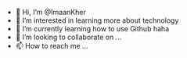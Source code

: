 - 👋 Hi, I’m @ImaanKher
- 👀 I’m interested in learning more about technology
- 🌱 I’m currently learning how to use Github haha
- 💞️ I’m looking to collaborate on ...
- 📫 How to reach me ...

<!---
ImaanKher/ImaanKher is a ✨ special ✨ repository because its `README.md` (this file) appears on your GitHub profile.
You can click the Preview link to take a look at your changes.
--->
